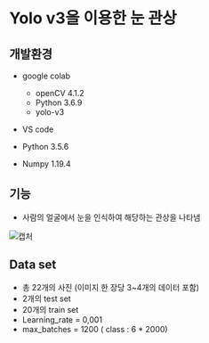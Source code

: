 # Yolo v3을 이용한 눈 관상

## 개발환경
- google colab
  - openCV 4.1.2
  - Python 3.6.9
  - yolo-v3
 
 - VS code 
  - Python 3.5.6
  - Numpy 1.19.4
 

## 기능  
- 사람의 얼굴에서 눈을 인식하여 해당하는 관상을 나타냄

![캡처](https://user-images.githubusercontent.com/78400774/107000900-03d1c300-67cc-11eb-884c-86668a63c80c.PNG)


## Data set
- 총 22개의 사진 (이미지 한 장당 3~4개의 데이터 포함)
- 2개의 test set
- 20개의 train set
- Learning_rate = 0,001
- max_batches = 1200 ( class : 6 * 2000)
